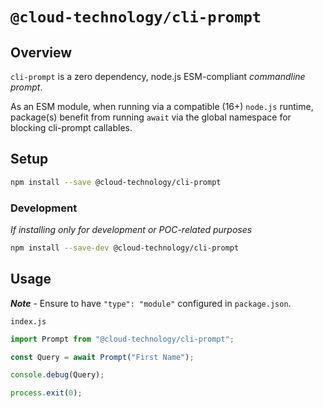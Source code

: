 # `@cloud-technology/cli-prompt` #

## Overview ##

`cli-prompt` is a zero dependency, node.js ESM-compliant *commandline prompt*.

As an ESM module, when running via a compatible (16+) `node.js` runtime, package(s)
benefit from running `await` via the global namespace for blocking cli-prompt
callables.

## Setup ##

```bash
npm install --save @cloud-technology/cli-prompt
```

### Development ###

*If installing only for development or POC-related purposes*

```bash
npm install --save-dev @cloud-technology/cli-prompt
```

## Usage ##

***Note*** - Ensure to have `"type": "module"` configured in `package.json`.

`index.js`

```javascript
import Prompt from "@cloud-technology/cli-prompt";

const Query = await Prompt("First Name");

console.debug(Query);

process.exit(0);
```
